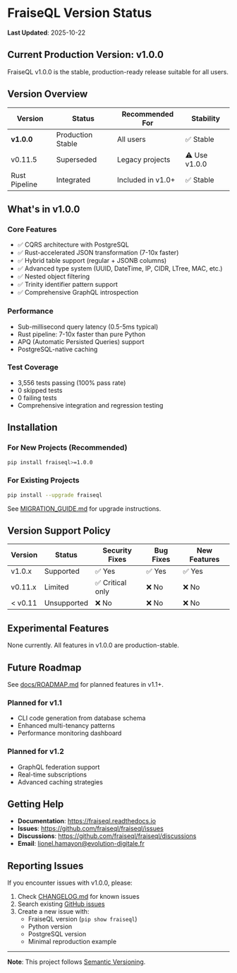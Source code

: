 # FraiseQL Version Status

**Last Updated**: 2025-10-22

## Current Production Version: v1.0.0

FraiseQL v1.0.0 is the stable, production-ready release suitable for all users.

## Version Overview

| Version | Status | Recommended For | Stability |
|---------|--------|----------------|-----------|
| **v1.0.0** | Production Stable | All users | ✅ Stable |
| v0.11.5 | Superseded | Legacy projects | ⚠️ Use v1.0.0 |
| Rust Pipeline | Integrated | Included in v1.0+ | ✅ Stable |

## What's in v1.0.0

### Core Features
- ✅ CQRS architecture with PostgreSQL
- ✅ Rust-accelerated JSON transformation (7-10x faster)
- ✅ Hybrid table support (regular + JSONB columns)
- ✅ Advanced type system (UUID, DateTime, IP, CIDR, LTree, MAC, etc.)
- ✅ Nested object filtering
- ✅ Trinity identifier pattern support
- ✅ Comprehensive GraphQL introspection

### Performance
- Sub-millisecond query latency (0.5-5ms typical)
- Rust pipeline: 7-10x faster than pure Python
- APQ (Automatic Persisted Queries) support
- PostgreSQL-native caching

### Test Coverage
- 3,556 tests passing (100% pass rate)
- 0 skipped tests
- 0 failing tests
- Comprehensive integration and regression testing

## Installation

### For New Projects (Recommended)
```bash
pip install fraiseql>=1.0.0
```

### For Existing Projects
```bash
pip install --upgrade fraiseql
```

See [MIGRATION_GUIDE.md](docs/migration/v0-to-v1.md) for upgrade instructions.

## Version Support Policy

| Version | Status | Security Fixes | Bug Fixes | New Features |
|---------|--------|----------------|-----------|--------------|
| v1.0.x | Supported | ✅ Yes | ✅ Yes | ✅ Yes |
| v0.11.x | Limited | ✅ Critical only | ❌ No | ❌ No |
| < v0.11 | Unsupported | ❌ No | ❌ No | ❌ No |

## Experimental Features

None currently. All features in v1.0.0 are production-stable.

## Future Roadmap

See [docs/ROADMAP.md](docs/ROADMAP.md) for planned features in v1.1+.

### Planned for v1.1
- CLI code generation from database schema
- Enhanced multi-tenancy patterns
- Performance monitoring dashboard

### Planned for v1.2
- GraphQL federation support
- Real-time subscriptions
- Advanced caching strategies

## Getting Help

- **Documentation**: https://fraiseql.readthedocs.io
- **Issues**: https://github.com/fraiseql/fraiseql/issues
- **Discussions**: https://github.com/fraiseql/fraiseql/discussions
- **Email**: lionel.hamayon@evolution-digitale.fr

## Reporting Issues

If you encounter issues with v1.0.0, please:
1. Check [CHANGELOG.md](CHANGELOG.md) for known issues
2. Search existing [GitHub issues](https://github.com/fraiseql/fraiseql/issues)
3. Create a new issue with:
   - FraiseQL version (`pip show fraiseql`)
   - Python version
   - PostgreSQL version
   - Minimal reproduction example

---

**Note**: This project follows [Semantic Versioning](https://semver.org/).
